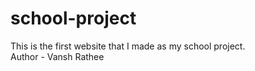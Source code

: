 # school-project
This is the first website that I made as my school project. 
<br>
Author - Vansh Rathee
